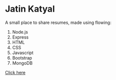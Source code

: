 <H1>Jatin Katyal</H1>
<p>A small place to share resumes, made using flowing:
	<ol>
		<li>Node.js</li>
		<li>Express</li>
		<li>HTML</li>
		<li>CSS</li>
		<li>Javascript</li>
		<li>Bootstrap</li>
		<li>MongoDB</li>
	</ol>
</p>
<a href="resumevile-jatin-katyal.herokuapp.com">Click here</a>